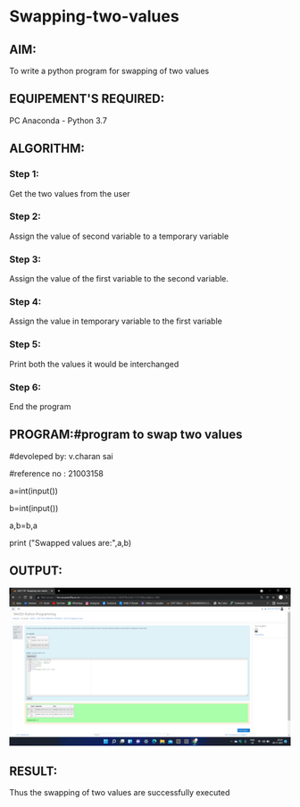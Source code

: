 # Swapping-two-values
## AIM:
To write a python program for swapping of two values
## EQUIPEMENT'S REQUIRED: 
PC
Anaconda - Python 3.7
## ALGORITHM: 
### Step 1:
Get the two values from the user
### Step 2: 
Assign the value of second variable to a temporary variable 
### Step 3: 
Assign the value of the first variable to the second variable.
### Step 4:  
Assign the value in temporary variable to the first variable
### Step 5: 
Print both the values it would be interchanged
### Step 6: 
End the program
## PROGRAM:#program to swap two values
#devoleped by: v.charan sai

#reference no : 21003158

a=int(input())

b=int(input())

a,b=b,a

print ("Swapped values are:",a,b)


## OUTPUT:
![OUTPUT](https://github.com/charansai0/Swapping-two-values/blob/main/Screenshot%20(107).png?raw=true)

## RESULT:
Thus the swapping of two values are successfully executed



